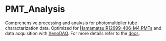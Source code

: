 # PMT_Analysis
Comprehensive processing and analysis for photomultiplier tube characterization data. 
Optimized for [Hamamatsu R12699-406-M4 PMTs](https://www.hamamatsu.com/jp/en/product/optical-sensors/pmt/pmt_tube-alone/metal-package-type/R12699-406-M4.html) 
and data acquisition with [XenoDAQ](https://github.com/Physik-Institut-UZH/XenoDAQ).
For more details refer to the [docs](https://a1exndr.github.io/PMT_Analysis/pmt_analysis/).
